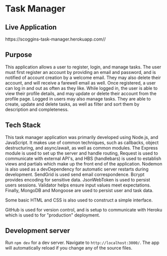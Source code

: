 <h1>Task Manager</h1>

<h2>Live Application</h2>
<p>https://scoggins-task-manager.herokuapp.com//</p>

<h2>Purpose</h2>
<p>This application allows a user to register, login, and manage tasks. The user must first register an account by providing an email and password, and is notified of account
creation by a welcome email. They may also delete their account, and will receive a farewell email as well. Once registered, a user can log in and out as often as they like.
 While logged in, the user is able to view their profile details, and may update or delete their account from the profile page. Logged in users may also manage tasks. They 
 are able to create, update and delete tasks, as well as filter and sort them by description and completeness.</p>

<h2>Tech Stack</h2>
<p>This task manager application was primarily developed using Node.js, and JavaScript. It makes use of common techniques, such as callbacks, object destructuring, and 
async/await, as well as common modules. The Express module is used to set up the server and handle routing, Request is used to communicate with external API's, and HBS 
(handlebars) is used to establish views and partials which make up the front end of the application. Nodemon is also used as a devDependency for automatic server restarts
during development. SendGrid is used send email correspondence. Bcrypt provides encoding for sensitive data. JsonWebToken is used to persist users sessions. Validator helps
ensure input values meet expectations. Finally, MongoDB and Mongoose are used to persist user and task data.</p>

<p>Some basic HTML and CSS is also used to construct a simple interface.</p>

<p>GitHub is used for version control, and is setup to communicate with Heroku which is used to for "production" deployment.</p>

## Development server

Run `npm dev` for a dev server. Navigate to `http://localhost:3000/`. The app will automatically reload if you change any of the source files.
